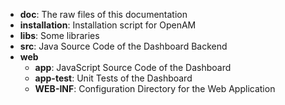 * **doc**: The raw files of this documentation
* **installation**: Installation script for OpenAM
* **libs**: Some libraries
* **src**: Java Source Code of the Dashboard Backend
* **web**
    * **app**: JavaScript Source Code of the Dashboard
    * **app-test**: Unit Tests of the Dashboard
    * **WEB-INF**: Configuration Directory for the Web Application